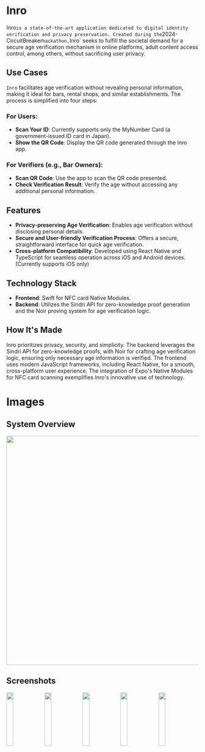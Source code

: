 # Inro

Inro` is a state-of-the-art application dedicated to digital identity verification and privacy preservation. Created during the `2024-CircuitBreaker` hackathon, `Inro` seeks to fulfill the societal demand for a secure age verification mechanism in online platforms, adult content access control, among others, without sacrificing user privacy.

## Use Cases

`Inro` facilitates age verification without revealing personal information, making it ideal for bars, rental shops, and similar establishments. The process is simplified into four steps:

### For Users:

- **Scan Your ID**: Currently supports only the MyNumber Card (a government-issued ID card in Japan).
- **Show the QR Code**: Display the QR code generated through the Inro app.

### For Verifiers (e.g., Bar Owners):

- **Scan QR Code**: Use the app to scan the QR code presented.
- **Check Verification Result**: Verify the age without accessing any additional personal information.

## Features

- **Privacy-preserving Age Verification**: Enables age verification without disclosing personal details.
- **Secure and User-friendly Verification Process**: Offers a secure, straightforward interface for quick age verification.
- **Cross-platform Compatibility**: Developed using React Native and TypeScript for seamless operation across iOS and Android devices. (Currently supports iOS only)

## Technology Stack

- **Frontend**: Swift for NFC card Native Modules.
- **Backend**: Utilizes the Sindri API for zero-knowledge proof generation and the Noir proving system for age verification logic.

## How It's Made

Inro prioritizes privacy, security, and simplicity. The backend leverages the Sindri API for zero-knowledge proofs, with Noir for crafting age verification logic, ensuring only necessary age information is verified. The frontend uses modern JavaScript frameworks, including React Native, for a smooth, cross-platform user experience. The integration of Expo's Native Modules for NFC card scanning exemplifies Inro's innovative use of technology.

# Images

## System Overview

<img src=https://github.com/knocks-public/2024-CircuitBreaker/assets/66736869/bad68dd0-5f02-418d-92b7-1ea06867dfb1 width="600">

## Screenshots

<img src=https://github.com/knocks-public/2024-CircuitBreaker/assets/11481781/67752380-cd64-4fb6-a245-cb4747d97e35 width=19%>
<img src=https://github.com/knocks-public/2024-CircuitBreaker/assets/11481781/239a4a0e-1ff7-469b-b9a0-7201e644f69b width=19%>
<img src=https://github.com/knocks-public/2024-CircuitBreaker/assets/11481781/091adb57-bb35-410d-96ad-0ed38ece1c24 width=19%>
<img src=https://github.com/knocks-public/2024-CircuitBreaker/assets/11481781/74e4c3f9-614f-4b37-a201-5d6db936f1ab width=19%>
<img src=https://github.com/knocks-public/2024-CircuitBreaker/assets/11481781/98d1e650-281d-42f3-aae7-ea089432f236 width=19%>
